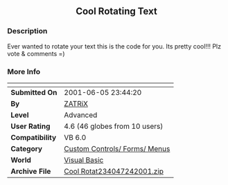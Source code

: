 ﻿<div align="center">

## Cool Rotating Text


</div>

### Description

Ever wanted to rotate your text this is the code for you. Its pretty cool!!! Plz vote & comments =)
 
### More Info
 


<span>             |<span>
---                |---
**Submitted On**   |2001-06-05 23:44:20
**By**             |[ZATRiX](https://github.com/Planet-Source-Code/PSCIndex/blob/master/ByAuthor/zatrix.md)
**Level**          |Advanced
**User Rating**    |4.6 (46 globes from 10 users)
**Compatibility**  |VB 6\.0
**Category**       |[Custom Controls/ Forms/  Menus](https://github.com/Planet-Source-Code/PSCIndex/blob/master/ByCategory/custom-controls-forms-menus__1-4.md)
**World**          |[Visual Basic](https://github.com/Planet-Source-Code/PSCIndex/blob/master/ByWorld/visual-basic.md)
**Archive File**   |[Cool Rotat234047242001\.zip](https://github.com/Planet-Source-Code/zatrix-cool-rotating-text__1-25423/archive/master.zip)








